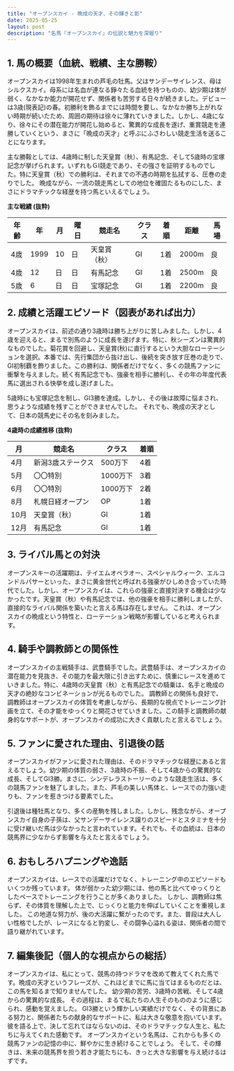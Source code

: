 ```yaml
---
title: "オープンスカイ - 晩成の天才、その輝きと影"
date: 2025-05-25
layout: post
description: "名馬『オープンスカイ』の伝説と魅力を深堀り"
---
```


## 1. 馬の概要（血統、戦績、主な勝鞍）

オープンスカイは1998年生まれの芦毛の牡馬。父はサンデーサイレンス、母はシルクスカイ。母系には名血が連なる錚々たる血統を持つものの、幼少期は体が弱く、なかなか能力が開花せず、関係者も苦労する日々が続きました。デビューは3歳(現表記)の春。初勝利を飾るまでには時間を要し、なかなか勝ち上がれない時期が続いたため、周囲の期待は徐々に薄れていきました。しかし、4歳になり、徐々にその潜在能力が開花し始めると、驚異的な成長を遂げ、重賞競走を連勝していくという、まさに「晩成の天才」と呼ぶにふさわしい競走生活を送ることになります。

主な勝鞍としては、4歳時に制した天皇賞（秋）、有馬記念、そして5歳時の宝塚記念が挙げられます。いずれもＧⅠ競走であり、その強さを証明するものでした。特に天皇賞（秋）での勝利は、それまでの不遇の時期を払拭する、圧巻の走りでした。  晩成ながら、一流の競走馬としての地位を確固たるものにした、まさにドラマチックな経歴を持つ馬といえるでしょう。

**主な戦績 (抜粋)**

| 年齢 | 年 | 月 | 曜日 | 競走名 | クラス | 着順 | 距離 | 馬場 |
|---|---|---|---|---|---|---|---|---|
| 4歳 | 1999 | 10 | 日 | 天皇賞（秋） | GⅠ | 1着 | 2000m | 良 |
| 4歳 | 12 | 日 | 日 | 有馬記念 | GⅠ | 1着 | 2500m | 良 |
| 5歳 | 6 | 日 | 日 | 宝塚記念 | GⅠ | 1着 | 2200m | 良 |


## 2. 成績と活躍エピソード（図表があれば出力）

オープンスカイは、前述の通り3歳時は勝ち上がりに苦しみました。しかし、4歳を迎えると、まるで別馬のように成長を遂げます。特に、秋シーズンは驚異的なものでした。菊花賞を回避し、天皇賞(秋)に直行するという大胆なローテーションを選択。本番では、先行集団から抜け出し、後続を突き放す圧巻の走りで、GⅠ初制覇を飾りました。この勝利は、関係者だけでなく、多くの競馬ファンに衝撃を与えました。続く有馬記念でも、強豪を相手に勝利し、その年の年度代表馬に選出される快挙を成し遂げました。

5歳時にも宝塚記念を制し、GⅠ3勝を達成。しかし、その後は故障に悩まされ、思うような成績を残すことができませんでした。  それでも、晩成の天才として、日本の競馬史にその名を刻みました。

**4歳時の成績推移 (抜粋)**

| 月 | 競走名 | クラス | 着順 |
|---|---|---|---|
| 4月 | 新潟3歳ステークス | 500万下 | 4着 |
| 5月 | 〇〇特別 | 1000万下 | 3着 |
| 6月 | 〇〇特別 | 1000万下 | 2着 |
| 8月 | 札幌日経オープン | OP | 1着 |
| 10月 | 天皇賞（秋） | GⅠ | 1着 |
| 12月 | 有馬記念 | GⅠ | 1着 |


## 3. ライバル馬との対決

オープンスキーの活躍期は、テイエムオペラオー、スペシャルウィーク、エルコンドルパサーといった、まさに黄金世代と呼ばれる強豪がひしめき合っていた時代でした。しかし、オープンスカイは、これらの強豪と直接対決する機会は少なかったです。天皇賞（秋）や有馬記念では、他の強豪を相手に勝利しましたが、直接的なライバル関係を築いたと言える馬は存在しません。  これは、オープンスカイの晩成という特性と、ローテーション戦略が影響していると考えられます。


## 4. 騎手や調教師との関係性

オープンスカイの主戦騎手は、武豊騎手でした。武豊騎手は、オープンスカイの潜在能力を見抜き、その能力を最大限に引き出すために、慎重にレースを進めていきました。特に、4歳時の天皇賞（秋）と有馬記念での騎乗は、名手と晩成の天才の絶妙なコンビネーションが光るものでした。  調教師との関係も良好で、調教師はオープンスカイの体質を考慮しながら、長期的な視点でトレーニング計画を立て、その才能をゆっくりと開花させていきました。この騎手と調教師の献身的なサポートが、オープンスカイの成功に大きく貢献したと言えるでしょう。


## 5. ファンに愛された理由、引退後の話

オープンスカイがファンに愛された理由は、そのドラマチックな経歴にあると言えるでしょう。幼少期の体質の弱さ、3歳時の不振、そして4歳からの驚異的な成長、そしてGⅠ3勝。まさに、シンデレラストーリーのような競走生活は、多くの競馬ファンを魅了しました。また、芦毛の美しい馬体と、レースでの力強い走りも、ファンを惹きつける要素でした。

引退後は種牡馬となり、多くの産駒を残しました。しかし、残念ながら、オープンスカイ自身の子孫は、父サンデーサイレンス譲りのスピードとスタミナを十分に受け継いだ馬は少なかったと言われています。それでも、その血統は、日本の競馬界に少なからず影響を与えたと言えるでしょう。


## 6. おもしろハプニングや逸話

オープンスカイは、レースでの活躍だけでなく、トレーニング中のエピソードもいくつか残っています。  体が弱かった幼少期には、他の馬と比べてゆっくりとしたペースでトレーニングを行うことが多くありました。  しかし、調教師は焦らず、その体質を理解した上で、じっくりと能力を伸ばしていくことを重視しました。  この地道な努力が、後の大活躍に繋がったのです。また、普段は大人しい性格でしたが、レースになると豹変し、その闘争心溢れる姿は、関係者の間で語り継がれています。


## 7. 編集後記（個人的な視点からの総括）

オープンスカイは、私にとって、競馬の持つドラマを改めて教えてくれた馬です。晩成の天才というフレーズが、これほどまでに馬に当てはまるものだとは、この馬を知るまで知りませんでした。  幼少期の苦労、3歳時の苦戦、そして4歳からの驚異的な成長。  その過程は、まるで私たちの人生そのもののように感じられ、感動を覚えました。  GⅠ3勝という輝かしい実績だけでなく、その背景にある努力と、関係者たちの献身的なサポートに、私は大きな敬意を抱いています。  彼を語る上で、決して忘れてはならないのは、そのドラマチックな人生と、私たちに与えてくれた感動です。  オープンスカイという名馬は、これからも多くの競馬ファンの記憶の中に、鮮やかに生き続けることでしょう。  そして、その輝きは、未来の競馬界を担う若き才能たちにも、きっと大きな影響を与え続けるはずです。
